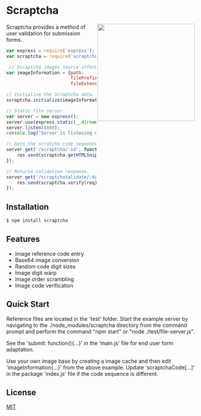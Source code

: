 # Scraptcha

<img align="right" height="260" src="http://www.darrendecker.com/images/icons/scraptchaNPMJS.svg">

Scraptcha provides a method of user validation for submission forms.

```js
var express = require('express');
var scraptcha = require('scraptcha');

 // Scraptcha images source information.   
var imageInformation = {path:          __dirname + "/images/green/",
                        filePrefix:    "i_cha_",
                        fileExtension: ".gif"};

// Initialize the Scraptcha data.
scraptcha.initialize(imageInformation);

// Static file server.
var server = new express();
server.use(express.static(__dirname));
server.listen(8800);
console.log("Server is listening on http://localhost:8800");

// Gets the scratcha code sequence. The "id" compensates for a browser update restriction. 
server.get('/scraptcha/:id', function (req, res) {
    res.send(scraptcha.getHTMLSnippet());
});

// Returns validation response.
server.get('/scraptchaValidate/:data', function (req, res) {
    res.send(scraptcha.verify(req));    
});
```

## Installation

```bash
$ npm install scraptcha
```

## Features

  * Image reference code entry
  * Base64 image conversion
  * Random code digit sizes
  * Image digit warp
  * Image order scrambling
  * Image code verification

## Quick Start

Reference files are located in the 'test' folder.  Start the example server by navigating to the ./node_modules/scraptcha directory
from the command prompt and perform the command "npm start" or "node ./test/file-server.js".

See the 'submit: function(){...}' in the 'main.js' file for end user form adaptation.

Use your own image base by creating a image cache and then edit 'imageInformation{...}' 
from the above example.  Update 'scraptchaCode[...]' in the package 'index.js' file if the
code sequence is different.

## License

  [MIT](LICENSE)
